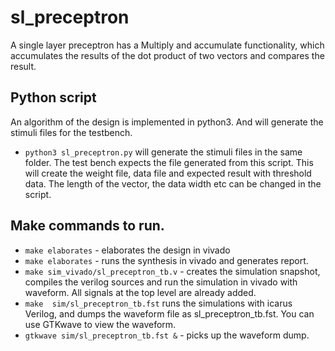 # sl_preceptron
 A single layer preceptron has a Multiply and accumulate functionality, which accumulates the results of the dot product of two vectors and compares the result.

## Python script
An algorithm of the design is implemented in python3. And will generate the stimuli files for the testbench.
- `python3 sl_preceptron.py` will generate the stimuli files in the same folder. The test bench expects the file generated from this script. This will create the weight file, data file and expected result with threshold data. The length of the vector, the data width etc can be changed in the script.

## Make commands to run.
- `make elaborates` - elaborates the design in vivado
- `make elaborates` - runs the synthesis in vivado and generates report.
- `make sim_vivado/sl_preceptron_tb.v` - creates the simulation snapshot, compiles the verilog sources and run the simulation in vivado with waveform. 
All signals at the top level are already added.
- `make  sim/sl_preceptron_tb.fst` 
runs the simulations with icarus Verilog, and dumps the waveform file as sl_preceptron_tb.fst.
You can use GTKwave to view the waveform.
- `gtkwave sim/sl_preceptron_tb.fst &` - picks up the waveform dump.
